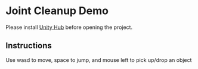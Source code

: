 # Joint Cleanup Demo

Please install [Unity Hub](https://unity3d.com/get-unity/download) before opening the project.

## Instructions
Use wasd to move, space to jump, and mouse left to pick up/drop an object
